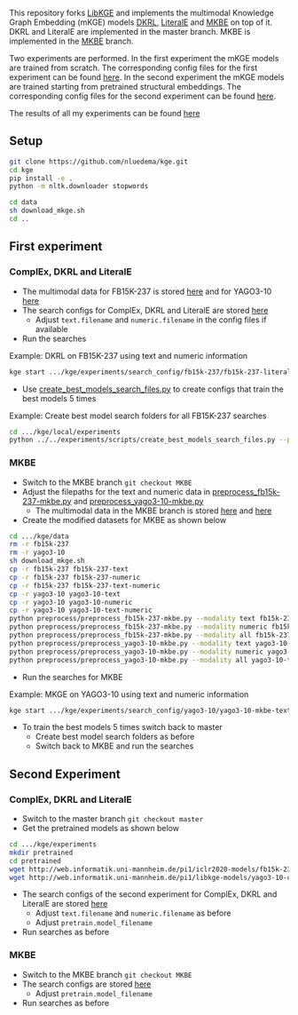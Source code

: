 This repository forks [LibKGE](https://github.com/uma-pi1/kge) and implements the multimodal Knowledge Graph Embedding (mKGE) models
[DKRL](https://ojs.aaai.org/index.php/AAAI/article/view/10329),
[LiteralE](https://link.springer.com/chapter/10.1007/978-3-030-30793-6_20) and
[MKBE](https://www.aclweb.org/anthology/D18-1359/) on top of it.
DKRL and LiteralE are implemented in the master branch. MKBE is implemented in the [MKBE](https://github.com/nluedema/kge/tree/MKBE) branch.

Two experiments are performed. In the first experiment the mKGE models are trained from scratch. The corresponding config files for the first experiment can be found [here](https://github.com/nluedema/kge/tree/master/experiments/search_config). In the second experiment the mKGE models are trained starting from pretrained structural embeddings.
The corresponding config files for the second experiment can be found [here](https://github.com/nluedema/kge/tree/master/experiments/search_config_pretrained).

The results of all my experiments can be found [here](https://github.com/nluedema/kge/tree/master/experiments/results)

## Setup
```sh
git clone https://github.com/nluedema/kge.git
cd kge
pip install -e .
python -m nltk.downloader stopwords

cd data
sh download_mkge.sh
cd ..
```

## First experiment
### ComplEx, DKRL and LiteralE
* The multimodal data for FB15K-237 is stored [here](https://github.com/nluedema/kge/tree/master/experiments/fb15k-237/preprocessed_files) and for YAGO3-10 [here](https://github.com/nluedema/kge/tree/master/experiments/yago3-10/preprocessed_files)
* The search configs for ComplEx, DKRL and LiteralE are stored [here](https://github.com/nluedema/kge/tree/master/experiments/search_config)
  * Adjust `text.filename` and `numeric.filename` in the config files if available
* Run the searches

Example: DKRL on FB15K-237 using text and numeric information
```sh
kge start .../kge/experiments/search_config/fb15k-237/fb15k-237-literale-text-numeric.yaml --search.device_pool cuda:0 --search.num_workers 1
```
* Use [create_best_models_search_files.py](https://github.com/nluedema/kge/blob/master/experiments/scripts/create_best_models_search_files.py) to create configs that train the best models 5 times

Example: Create best model search folders for all FB15K-237 searches
```sh
cd .../kge/local/experiments
python ../../experiments/scripts/create_best_models_search_files.py --prefix *-fb15k-237-*
```

### MKBE
* Switch to the MKBE branch `git checkout MKBE`
* Adjust the filepaths for the text and numeric data in [preprocess_fb15k-237-mkbe.py](https://github.com/nluedema/kge/blob/MKBE/data/preprocess/preprocess_fb15k-237-mkbe.py) and [preprocess_yago3-10-mkbe.py](https://github.com/nluedema/kge/blob/MKBE/data/preprocess/preprocess_yago3-10-mkbe.py)
  * The multimodal data in the MKBE branch is stored [here](https://github.com/nluedema/kge/tree/MKBE/experiments/fb15k-237/preprocessed_files) and [here](https://github.com/nluedema/kge/tree/MKBE/experiments/yago3-10/preprocessed_files)
* Create the modified datasets for MKBE as shown below
```sh
cd .../kge/data
rm -r fb15k-237
rm -r yago3-10
sh download_mkge.sh
cp -r fb15k-237 fb15k-237-text
cp -r fb15k-237 fb15k-237-numeric
cp -r fb15k-237 fb15k-237-text-numeric
cp -r yago3-10 yago3-10-text
cp -r yago3-10 yago3-10-numeric
cp -r yago3-10 yago3-10-text-numeric
python preprocess/preprocess_fb15k-237-mkbe.py --modality text fb15k-237-text
python preprocess/preprocess_fb15k-237-mkbe.py --modality numeric fb15k-237-numeric
python preprocess/preprocess_fb15k-237-mkbe.py --modality all fb15k-237-text-numeric
python preprocess/preprocess_yago3-10-mkbe.py --modality text yago3-10-text
python preprocess/preprocess_yago3-10-mkbe.py --modality numeric yago3-10-numeric
python preprocess/preprocess_yago3-10-mkbe.py --modality all yago3-10-text-numeric
```
* Run the searches for MKBE

Example: MKGE on YAGO3-10 using text and numeric information
```sh
kge start .../kge/experiments/search_config/yago3-10/yago3-10-mkbe-text-numeric.yaml --search.device_pool cuda:0 --search.num_workers 1
```

* To train the best models 5 times switch back to master
  * Create best model search folders as before
  * Switch back to MKBE and run the searches

## Second Experiment
### ComplEx, DKRL and LiteralE
* Switch to the master branch `git checkout master`
* Get the pretrained models as shown below
```sh
cd .../kge/experiments
mkdir pretrained
cd pretrained
wget http://web.informatik.uni-mannheim.de/pi1/iclr2020-models/fb15k-237-complex.pt
wget http://web.informatik.uni-mannheim.de/pi1/libkge-models/yago3-10-complex.pt
```
* The search configs of the second experiment for ComplEx, DKRL and LiteralE are stored [here](https://github.com/nluedema/kge/tree/master/experiments/search_config_pretrained)
  * Adjust `text.filename` and `numeric.filename` as before
  * Adjust `pretrain.model_filename`
* Run searches as before

### MKBE
* Switch to the MKBE branch `git checkout MKBE`
* The search configs are stored [here](https://github.com/nluedema/kge/tree/MKBE/experiments/search_config_pretrained)
  * Adjust `pretrain.model_filename`
* Run searches as before
